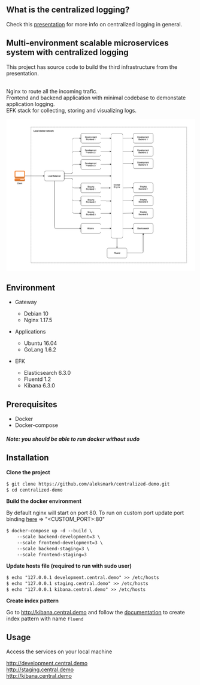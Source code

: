 ## What is the centralized logging?

Check this [presentation](centralized_logging.pdf) for more info on centralized logging in general.

## Multi-environment scalable microservices system with centralized logging

This project has source code to build the third infrastructure from the presentation.<br/><br/>

Nginx to route all the incoming trafic.<br/>
Frontend and backend application with minimal codebase to demonstate application logging.<br/>
EFK stack for collecting, storing and visualizing logs.<br/>

![Infra diagram](infra-diagram.png)


## Environment


- Gateway
    - Debian 10
    - Nginx 1.17.5

- Applications
    - Ubuntu 16.04
    - GoLang 1.6.2

- EFK
    - Elasticsearch 6.3.0
    - Fluentd 1.2
    - Kibana 6.3.0

## Prerequisites

- Docker
- Docker-compose

##### Note: you should be able to run docker without sudo

## Installation

**Clone the project**
```
$ git clone https://github.com/aleksmark/centralized-demo.git
$ cd centralized-demo
```

**Build the docker environment**

By default nginx will start on port 80.
To run on custom port update port binding [here]( https://github.com/aleksmark/centralized-demo/blob/master/docker-compose.yml#L8) => "<CUSTOM_PORT>:80"

```
$ docker-compose up -d --build \
    --scale backend-development=3 \
    --scale frontend-development=3 \
    --scale backend-staging=3 \
    --scale frontend-staging=3
```

**Update hosts file (required to run with sudo user)**
```
$ echo "127.0.0.1 development.central.demo" >> /etc/hosts
$ echo "127.0.0.1 staging.central.demo" >> /etc/hosts
$ echo "127.0.0.1 kibana.central.demo" >> /etc/hosts
```

**Create index pattern**

Go to http://kibana.central.demo and follow the [documentation](https://www.elastic.co/guide/en/kibana/6.3/tutorial-define-index.html#tutorial-define-index) to create index pattern with name `fluend`

## Usage

Access the services on your local machine

http://development.central.demo<br/>
http://staging.central.demo<br/>
http://kibana.central.demo<br/>
